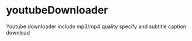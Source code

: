 # youtubeDownloader
Youtube downloader include mp3/mp4 quality specify and subtitle caption download
